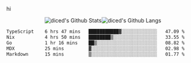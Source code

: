 hi

<div align="center">
  <img align="center" style="padding:0" src="https://github-readme-stats-dzcp99cze-dicedtomatos-projects.vercel.app/api?username=diced&show_icons=true&count_private=true&include_all_commits=true&hide=contribs&custom_title=GitHub%20Stats&theme=transparent&hide_border=true" alt="diced's Github Stats"><img align="center" style="padding:0" src="https://github-readme-stats-dzcp99cze-dicedtomatos-projects.vercel.app/api/top-langs/?username=diced&layout=compact&hide_border=true&theme=transparent" alt="diced's Github Langs">
</div>

<!--START_SECTION:waka-->

```txt
TypeScript    6 hrs 47 mins   ███████████▓░░░░░░░░░░░░░   47.09 %
Nix           4 hrs 50 mins   ████████▒░░░░░░░░░░░░░░░░   33.55 %
Go            1 hr 16 mins    ██▒░░░░░░░░░░░░░░░░░░░░░░   08.82 %
MDX           25 mins         ▓░░░░░░░░░░░░░░░░░░░░░░░░   02.98 %
Markdown      15 mins         ▒░░░░░░░░░░░░░░░░░░░░░░░░   01.77 %
```

<!--END_SECTION:waka-->
